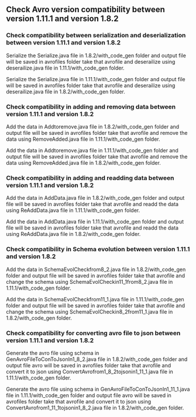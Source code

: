 ## Check Avro version compatibility between version 1.11.1 and version 1.8.2

### Check compatibility between serialization and deserialization between version 1.11.1 and version 1.8.2 
Serialize the Serialize.java file in 1.8.2/with_code_gen folder and output file will be saved in avrofiles folder take that avrofile and deserailize using deserailize.java file in 1.11.1/with_code_gen folder. 

Serialize the Serialize.java file in 1.11.1/with_code_gen folder and output file will be saved in avrofiles folder take that avrofile and deserailize using deserailize.java file in 1.8.2/with_code_gen folder. 

### Check compatibility in adding and removing data between version 1.11.1 and version 1.8.2 
Add the data in Addtoremove.java file in 1.8.2/with_code_gen folder and output file will be saved in avrofiles folder take that avrofile and remove the data using RemoveAdded.java file in 1.11.1/with_code_gen folder. 

Add the data in Addtoremove.java file in 1.11.1/with_code_gen folder and output file will be saved in avrofiles folder take that avrofile and remove the data using RemoveAdded.java file in 1.8.2/with_code_gen folder.

### Check compatibility in adding and readding data between version 1.11.1 and version 1.8.2 
Add the data in AddData.java file in 1.8.2/with_code_gen folder and output file will be saved in avrofiles folder take that avrofile and readd the data using ReAddData.java file in 1.11.1/with_code_gen folder. 

Add the data in AddData.java file in 1.11.1/with_code_gen folder and output file will be saved in avrofiles folder take that avrofile and readd the data using ReAddData.java file in 1.8.2/with_code_gen folder.

### Check compatibility in Schema evolution between version 1.11.1 and version 1.8.2 
Add the data in SchemaEvolCheckfrom8_2.java file in 1.8.2/with_code_gen folder and output file will be saved in avrofiles folder take that avrofile and change the schema using SchemaEvolCheckin11_1from8_2.java file in 1.11.1/with_code_gen folder. 

Add the data in SchemaEvolCheckfrom11_1.java file in 1.11.1/with_code_gen folder and output file will be saved in avrofiles folder take that avrofile and change the schema using SchemaEvolCheckin8_2from11_1.java file in 1.8.2/with_code_gen folder.

### Check compatibility for converting avro file to json between version 1.11.1 and version 1.8.2 

Generate the avro file using schema in GenAvroFileToConToJsonIn1_8_2.java file in 1.8.2/with_code_gen folder and output file avro will be saved in avrofiles folder take that avrofile and convert it to json using ConvertAvrofrom1_8_2tojsonin1_11_1.java file in 1.11.1/with_code_gen folder. 

Generate the avro file using schema in GenAvroFileToConToJsonIn1_11_1.java file in 1.11.1/with_code_gen folder and output file avro will be saved in avrofiles folder take that avrofile and convert it to json using ConvertAvrofrom1_11_1tojsonin1_8_2.java file in 1.8.2/with_code_gen folder.
